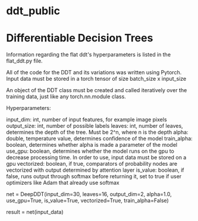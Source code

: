 # ddt_public
# Differentiable Decision Trees
Information regarding the flat ddt's hyperparameters is listed in the flat_ddt.py file.

All of the code for the DDT and its variations was written using Pytorch. Input data must be stored in a torch tensor of size batch_size x input_size

An object of the DDT class must be created and called iteratively over the training data, just like any torch.nn.module class.

Hyperparameters:

input_dim: int, number of input features, for example image pixels
output_size: int, number of possible labels
leaves: int, number of leaves, determines the depth of the tree. Must be 2^n, where n is the depth
alpha: double, temperature value, determines confidence of the model 
train_alpha: boolean, determines whether alpha is made a parameter of the model 
use_gpu: boolean, determines whether the model runs on the gpu to decrease processing time. In order to use, input data must be stored on a gpu
vectorized: boolean, if true, comparators of probability nodes are vectorized with output determined by attention layer 
is_value: boolean, if false, runs output through softmax before returning it, set to true if user optimizers like Adam that already use softmax

net = DeepDDT(input_dim=30, leaves=16, output_dim=2, alpha=1.0, use_gpu=True, is_value=True, vectorized=True, train_alpha=False)

result = net(input_data)
